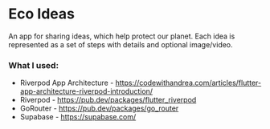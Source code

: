 # Eco Ideas
An app for sharing ideas, which help protect our planet. 
Each idea is represented as a set of steps with details and optional image/video.

### What I used:
- Riverpod App Architecture - https://codewithandrea.com/articles/flutter-app-architecture-riverpod-introduction/
- Riverpod - https://pub.dev/packages/flutter_riverpod
- GoRouter - https://pub.dev/packages/go_router
- Supabase - https://supabase.com/
